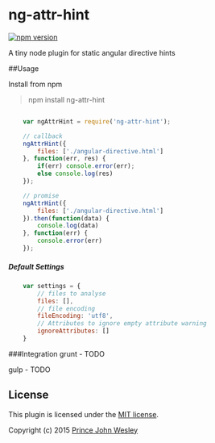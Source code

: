 # ng-attr-hint

[![npm version](https://badge.fury.io/js/ng-attr-hint.svg)](http://badge.fury.io/js/ng-attr-hint)

A tiny node plugin for static angular directive hints

##Usage

Install from npm

> npm install ng-attr-hint

```javascript

	var ngAttrHint = require('ng-attr-hint');

	// callback
	ngAttrHint({
		files: ['./angular-directive.html']
	}, function(err, res) {
		if(err) console.error(err);
		else console.log(res)
	});

	// promise
	ngAttrHint({
		files: ['./angular-directive.html']
	}).then(function(data) {
		console.log(data)
	}, function(err) {
		console.error(err)
	});

```

##### Default Settings
```javascript
	var settings = {
		// files to analyse
		files: [],
		// file encoding
		fileEncoding: 'utf8',
		// Attributes to ignore empty attribute warning
		ignoreAttributes: []
	}
```
###Integration
grunt - TODO

gulp - TODO

## License
This plugin is licensed under the [MIT license](https://github.com/princejwesley/ng-attr-hint/blob/master/LICENSE).

Copyright (c) 2015 [Prince John Wesley](http://www.toolitup.com)
